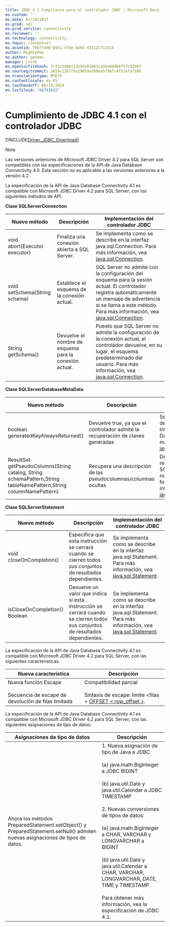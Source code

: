 ```yaml
---
title: JDBC 4.1 Compliance para el controlador JDBC | Microsoft Docs
ms.custom: ''
ms.date: 01/19/2017
ms.prod: sql
ms.prod_service: connectivity
ms.reviewer: ''
ms.technology: connectivity
ms.topic: conceptual
ms.assetid: f087fd40-8451-478e-b465-43112c711515
author: MightyPen
ms.author: genemi
manager: jroth
ms.openlocfilehash: 7c21c548b113e9da03661ca3beb04b6757c92697
ms.sourcegitcommit: 3026c22b7fba19059a769ea5f367c4f51efaf286
ms.translationtype: MTE75
ms.contentlocale: es-ES
ms.lasthandoff: 06/15/2019
ms.locfileid: "66781632"
---
```

# <a name="jdbc-41-compliance-for-the-jdbc-driver"></a>Cumplimiento de JDBC 4.1 con el controlador JDBC
[!INCLUDE[Driver_JDBC_Download](../../includes/driver_jdbc_download.md)]

    
> [!NOTE]  
>  Las versiones anteriores de Microsoft JDBC Driver 4.2 para SQL Server son compatibles con las especificaciones de la API de Java Database Connectivity 4.0. Esta sección no es aplicable a las versiones anteriores a la versión 4.2.  
  
 La especificación de la API de Java Database Connectivity 4.1 es compatible con Microsoft JDBC Driver 4.2 para SQL Server, con los siguientes métodos de API.  
  
 **Clase SQLServerConnection**  
  
|Nuevo método|Descripción|Implementación del controlador JDBC|  
|----------------|-----------------|--------------------------------|  
|void abort(Executor executor)|Finaliza una conexión abierta a SQL Server.|Se implementa como se describe en la interfaz java.sql.Connection. Para más información, vea [java.sql.Connection](https://docs.oracle.com/javase/7/docs/api/java/sql/Connection.html).|  
|void setSchema(String schema)|Establece el esquema de la conexión actual.|SQL Server no admite con la configuración del esquema para la sesión actual. El controlador registra automáticamente un mensaje de advertencia si se llama a este método. Para más información, vea [java.sql.Connection](https://docs.oracle.com/javase/7/docs/api/java/sql/Connection.html).|  
|String getSchema()|Devuelve el nombre de esquema para la conexión actual.|Puesto que SQL Server no admite la configuración de la conexión actual, el controlador devuelve, en su lugar, el esquema predeterminado del usuario. Para más información, vea [java.sql.Connection](https://docs.oracle.com/javase/7/docs/api/java/sql/Connection.html).|  
  
 **Clase SQLServerDatabaseMetaData**  
  
|Nuevo método|Descripción|Implementación del controlador JDBC|  
|----------------|-----------------|--------------------------------|  
|boolean generatedKeyAlwaysReturned()|Devuelve true, ya que el controlador admite la recuperación de claves generadas|Se implementa como se describe en java.sql. Interfaz DatabaseMetaData. Para más información, vea [java.sql.DatabaseMetaData](https://docs.oracle.com/javase/7/docs/api/java/sql/DatabaseMetaData.html).|  
|ResultSet getPseudoColumns(String catalog, String schemaPattern,String tableNamePattern,String columnNamePattern)|Recupera una descripción de las pseudocolumnas/columnas ocultas|Devuelve un conjunto de resultados vacío, ya que SQL Server no tiene una noción de pseudocolumnas formal. Para más información, vea [java.sql.DatabaseMetaData](https://docs.oracle.com/javase/7/docs/api/java/sql/DatabaseMetaData.html).|  
  
 **Clase SQLServerStatement**  
  
|Nuevo método|Descripción|Implementación del controlador JDBC|  
|----------------|-----------------|--------------------------------|  
|void closeOnCompletion()|Especifica que esta instrucción se cerrará cuando se cierren todos sus conjuntos de resultados dependientes.|Se implementa como se describe en la interfaz java.sql.Statement. Para más información, vea [java.sql.Statement](https://docs.oracle.com/javase/7/docs/api/java/sql/Statement.html).|  
|isCloseOnCompletion() Boolean|Devuelve un valor que indica si esta instrucción se cerrará cuando se cierren todos sus conjuntos de resultados dependientes.|Se implementa como se describe en la interfaz java.sql.Statement. Para más información, vea [java.sql.Statement](https://docs.oracle.com/javase/7/docs/api/java/sql/Statement.html).|  
  
 La especificación de la API de Java Database Connectivity 4.1 es compatible con Microsoft JDBC Driver 4.2 para SQL Server, con las siguientes características.  
  
|Nueva característica|Descripción|  
|-----------------|-----------------|  
|Nueva función Escape<br /><br /> Secuencia de escape de devolución de filas limitada|Compatibilidad parcial<br /><br /> Sintaxis de escape: límite \<filas > [OFFSET < row_offset >](using-sql-escape-sequences.md).|  
  
 La especificación de la API de Java Database Connectivity 4.1 es compatible con Microsoft JDBC Driver 4.2 para SQL Server, con las siguientes asignaciones de tipo de datos.  
  
|Asignaciones de tipo de datos|Descripción|  
|------------------------|-----------------|  
|Ahora los métodos PreparedStatement.setObject() y PreparedStatement.setNull() admiten nuevas asignaciones de tipos de datos.|1. Nueva asignación de tipo de Java a JDBC<br /><br /> (a) java.math.BigInteger a JDBC BIGINT<br /><br /> (b) java.util.Date y java.util.Calendar a JDBC TIMESTAMP<br /><br /> 2. Nuevas conversiones de tipos de datos:<br /><br /> (a) java.math.BigInteger a CHAR, VARCHAR y LONGVARCHAR a BIGINT<br /><br /> (b) java.util.Date y java.util.Calendar a CHAR, VARCHAR, LONGVARCHAR, DATE, TIME y TIMESTAMP<br /><br /> Para obtener más información, vea la especificación de JDBC 4.1.|  
  
  

